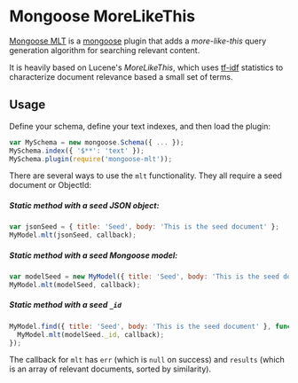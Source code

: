 Mongoose MoreLikeThis
=====================

[Mongoose MLT](https://github.com/vkareh/mongoose-mlt) is a
[mongoose](http://mongoosejs.com/) plugin that adds a _more-like-this_ query
generation algorithm for searching relevant content.

It is heavily based on Lucene's _MoreLikeThis_, which uses
[tf-idf](http://en.wikipedia.org/wiki/Tf-idf) statistics to characterize
document relevance based a small set of terms.

Usage
-----
Define your schema, define your text indexes, and then load the plugin:
```javascript
var MySchema = new mongoose.Schema({ ... });
MySchema.index({ '$**': 'text' });
MySchema.plugin(require('mongoose-mlt'));
```

There are several ways to use the `mlt` functionality. They all require a seed
document or ObjectId:

##### Static method with a seed JSON object:
```javascript
var jsonSeed = { title: 'Seed', body: 'This is the seed document' };
MyModel.mlt(jsonSeed, callback);
```

##### Static method with a seed Mongoose model:
```javascript
var modelSeed = new MyModel({ title: 'Seed', body: 'This is the seed document' });
MyModel.mlt(modelSeed, callback);
```

##### Static method with a seed `_id`
```javascript
MyModel.find({ title: 'Seed', body: 'This is the seed document' }, function(err, modelSeed) {
  MyModel.mlt(modelSeed._id, callback);
});
```

The callback for `mlt` has `err` (which is `null` on success) and `results`
(which is an array of relevant documents, sorted by similarity).
